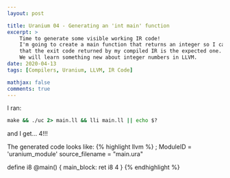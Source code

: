```yaml
---
layout: post

title: Uranium 04 - Generating an 'int main' function
excerpt: >
    Time to generate some visible working IR code!
    I'm going to create a main function that returns an integer so I can check
    that the exit code returned by my compiled IR is the expected one.
    We will learn something new about integer numbers in LLVM.
date: 2020-04-13
tags: [Compilers, Uranium, LLVM, IR Code]

mathjax: false
comments: true
---
```


I ran:
```cmd
make && ./uc 2> main.ll && lli main.ll || echo $?
```

and I get... 4!!!

The generated code looks like:
{% highlight llvm %}
; ModuleID = 'uranium_module'
source_filename = "main.ura"

define i8 @main() {
main_block:
  ret i8 4
}
{% endhighlight %}

